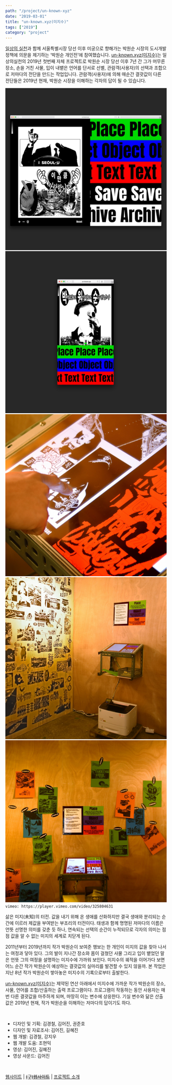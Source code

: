 ```yaml
---
path: "/project/un-known-xyz"
date: "2019-03-01"
title: "un-known.xyz(미지수)"
tags: ["2019"]
category: "project"
---
```


[일상의 실천](http://everyday-practice.com)과 함께 서울특별시장 당선 이후 미궁으로 향해가는 박원순 시장의 도시개발정책에 의문을 제기하는 ‘박원순 개인전’에 참여했습니다. [un-known.xyz(미지수)](http://helloep.website/unknown)는 일상의실천의 2019년 첫번째 자체 프로젝트로 박원순 시장 당선 이후 7년 간 그가 머무른 장소, 손을 거친 사물, 입이 내뱉은 언어를 단서로 선별, 관람객(사용자)의 선택과 조합으로 저마다의 전단을 만드는 작업입니다. 관람객(사용자)에 의해 매순간 결괏값이 다른 전단들은 2019년 현재, 박원순 시장을 이해하는 각자의 답이 될 수 있습니다.

![unknown-1](./img/unknown-1.jpg)
![unknown-2](./img/unknown-2.jpg)
![unknown-3](./img/unknown-3.jpg)
![unknown-4](./img/unknown-4.jpg)
![unknown-5](./img/unknown-5.jpg)
`vimeo: https://player.vimeo.com/video/325804631`

삶은 미지(未知)의 터전. 값을 내기 위해 온 생애를 산화하지만 결국 생애와 분리되는 순간에 이르러 제값을 부여받는 부조리의 터전이다. 태생과 함께 명명된 저마다의 이름은 언뜻 선명한 의미를 갖춘 듯 하나, 연속되는 선택의 순간이 누적되므로 각자의 의미는 점점 값을 알 수 없는 미지의 세계로 치닫게 된다.

2011년부터 2019년까지 작가 박원순이 보여준 행보는 한 개인이 미지의 값을 찾아 나서는 여정과 닿아 있다. 그의 발이 지나간 장소와 몸이 걸쳤던 사물 그리고 입이 뱉었던 말은 언뜻 그의 여정을 설명하는 미지수에 가까워 보인다. 미지수의 궤적을 이어가다 보면 어느 순간 작가 박원순이 예상하는 결괏값의 실마리를 발견할 수 있지 않을까. 본 작업은 지난 8년 작가 박원순이 쌓아놓은 미지수의 기록으로부터 출발한다.

[un-known.xyz(미지수)](http://helloep.website/unknown)는 제약된 연산 아래에서 미지수에 가까운 작가 박원순의 장소, 사물, 언어를 조합/산출하는 출력 프로그램이다. 프로그램이 작동하는 동안 사용자는 매번 다른 결괏값을 마주하게 되며, 마땅히 이는 변수에 상응한다. 기실 변수와 닮은 산출 값은 2019년 현재, 작가 박원순을 이해하는 저마다의 답이기도 하다.

<br />

- 디자인 및 기획: 김경철, 김어진, 권준호
- 디자인 및 자료조사: 김어진, 길혜진
- 웹 개발: 김경철, 강지우
- 웹 개발 도움: 조현익
- 영상: 김어진, 길혜진
- 영상 사운드: 김어진

<br />

[웹사이트](http://helloep.website/unknown) | ~~[(구)웹사이트](http://un-known.xyx)~~ | [프로젝트 소개](http://everyday-practice.com/portfolio/un-known-xyz/)
